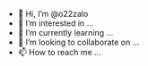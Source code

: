 - 👋 Hi, I’m @o22zalo
- 👀 I’m interested in ...
- 🌱 I’m currently learning ...
- 💞️ I’m looking to collaborate on ...
- 📫 How to reach me ...

<!---
o22zalo/o22zalo is a ✨ special ✨ repository because its `README.md` (this file) appears on your GitHub profile.
You can click the Preview link to take a look at your changes.
--->
